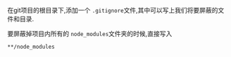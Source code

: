 在git项目的根目录下,添加一个 `.gitignore`文件,其中可以写上我们将要屏蔽的文件和目录.

要屏蔽掉项目内所有的 `node_modules`文件夹的时候,直接写入

```
**/node_modules
```
